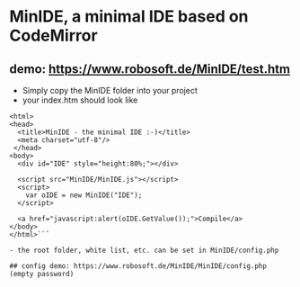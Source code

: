 # MinIDE, a minimal IDE based on CodeMirror

## demo: https://www.robosoft.de/MinIDE/test.htm

- Simply copy the MinIDE folder into your project
- your index.htm should look like

```<!doctype html>
<html>
<head>
  <title>MinIDE - the minimal IDE :-)</title>
  <meta charset="utf-8"/>
 </head>
<body>
  <div id="IDE" style="height:80%;"></div>

  <script src="MinIDE/MinIDE.js"></script>
  <script>
    var oIDE = new MinIDE("IDE");
  </script>

  <a href="javascript:alert(oIDE.GetValue());">Compile</a>
</body>
</html>```

- the root folder, white list, etc. can be set in MinIDE/config.php

## config demo: https://www.robosoft.de/MinIDE/MinIDE/config.php (empty password)
